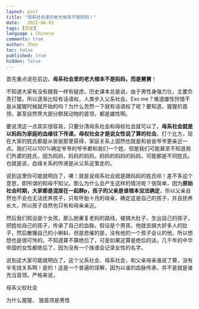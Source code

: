 ```yaml
---
layout: post
title: "母系社会里的老大根本不是妈妈！"
date:   2022-06-01
tags: [历史]
language : Chinese
comments: true
author: Zhen
toc: false
published: true
hidden: false
---
```

首先重点说在前边，**母系社会里的老大根本不是妈妈，而是舅舅**！

不知道大家有没有跟我一样有疑虑，历史课本总是说，由于男性身强力壮，主要负责打猎，所以逐渐比较有话语权，人类步入父系社会。Exo me？难道雄性狩猎不是从猩猩时候就开始的吗？为什么忽然一下就有话语权了呢？要知道，猩猩的首领，甚至自然界大部分群居动物的首领，都是雄性啊。

要说清这一点其实很容易，只要分清母系社会和母权社会就可以了。**母系社会就是以妈妈为家庭的血缘往下传递，母权社会才是说女性说了算的社会**。打个比方，现在大家的姓氏都是从爸爸那里获得，家庭关系上固然也就是和爸爸爷爷更亲近一点。我们可以100%确定爷爷的爷爷都和我们一个姓，但是我们可能甚至不知道我们外婆的姓氏，因为妈妈，妈妈的妈妈，妈妈的妈妈的妈妈，可能都是不同姓氏。也就是说，血缘关系的传递是从父系这里走的。

说到这里你可能就明白了，噢！就是说母系社会就是跟妈妈的姓氏呗！差不多这个意思，即所谓的知母不知父。那么为什么会产生这样的情况呢？很简单，因为**原始社会时期，大家都是混居在一起群p，孩子的父亲是谁根本没法确定**，所以父亲自然也不会也无法抚养孩子，只有怀胎十月的母亲，确定这是自己的孩子，并且抚养长大，所以孩子自然也只有和母亲亲近。

然后我们假设是个女孩，那么她重复老妈的路线，被搞大肚子，生出自己的孩子，把姓给自己的孩子，传承了自己的血脉。假设是个男孩，他就去搞大好多人的肚子，然后散播自己的小蝌蚪，但是悲催的是，没有他的一个孩子会认的他，所以想想也是很可怜的。不知道算不算绝后了，可是如果这算是绝后的话，几千年的中华帝国的女性都绝后了，因为没有一个族谱会记录女性的名字。

说到这大家可能就明白了，这个父系社会、母系社会，和父亲母亲谁说了算，没有半毛钱关系啊！是的！这是一个普遍的误解，因为以谁的血脉传承，并不是就是谁充当首领。严格来说，

母系父权社会

为什么猩猩， 狼首领是男性


<!--stackedit_data:
eyJoaXN0b3J5IjpbLTE2MzIxOTMyNzQsLTMyMjc3NTU0M119
-->